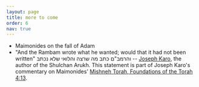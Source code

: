 ```yaml
---
layout: page
title: more to come
order: 6
nav: true
---
```


- Maimonides on the fall of Adam 
- "And the Rambam wrote what he wanted; would that it had not been written" והרמב"ם כתב מה שרצה והלואי שלא נכתב
 -- [Joseph Karo](https://en.wikipedia.org/wiki/Joseph_Karo), the author of the Shulchan Arukh. This statement is part of Joseph Karo's commentary on Maimonides' [Mishneh Torah, Foundations of the Torah 4:13](https://www.sefaria.org/Mishneh_Torah%252C_Foundations_of_the_Torah.4.13). 
